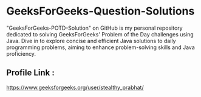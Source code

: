# GeeksForGeeks-Question-Solutions

"GeeksForGeeks-POTD-Solution" on GitHub is my personal repository dedicated to solving GeeksForGeeks' Problem of the Day challenges using Java. Dive in to explore concise and efficient Java solutions to daily programming problems, aiming to enhance problem-solving skills and Java proficiency.


## Profile Link :
https://www.geeksforgeeks.org/user/stealthy_prabhat/
